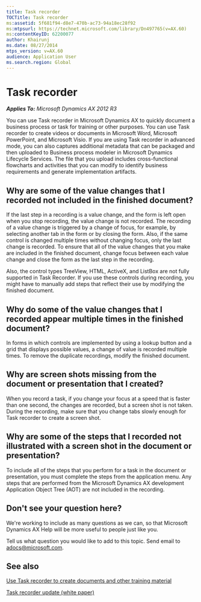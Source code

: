```yaml
---
title: Task recorder
TOCTitle: Task recorder
ms:assetid: 5f681f94-d8e7-470b-ac73-94a18ec28f92
ms:mtpsurl: https://technet.microsoft.com/library/Dn497765(v=AX.60)
ms:contentKeyID: 62200077
author: Khairunj
ms.date: 08/27/2014
mtps_version: v=AX.60
audience: Application User
ms.search.region: Global
---
```


# Task recorder 


_**Applies To:** Microsoft Dynamics AX 2012 R3_

You can use Task recorder in Microsoft Dynamics AX to quickly document a business process or task for training or other purposes. You can use Task recorder to create videos or documents in Microsoft Word, Microsoft PowerPoint, and Microsoft Visio. If you are using Task recorder in advanced mode, you can also captures additional metadata that can be packaged and then uploaded to Business process modeler in Microsoft Dynamics Lifecycle Services. The file that you upload includes cross-functional flowcharts and activities that you can modify to identify business requirements and generate implementation artifacts.

## Why are some of the value changes that I recorded not included in the finished document?

If the last step in a recording is a value change, and the form is left open when you stop recording, the value change is not recorded. The recording of a value change is triggered by a change of focus, for example, by selecting another tab in the form or by closing the form. Also, if the same control is changed multiple times without changing focus, only the last change is recorded. To ensure that all of the value changes that you make are included in the finished document, change focus between each value change and close the form as the last step in the recording.

Also, the control types TreeView, HTML, ActiveX, and ListBox are not fully supported in Task Recorder. If you use these controls during recording, you might have to manually add steps that reflect their use by modifying the finished document.

## Why do some of the value changes that I recorded appear multiple times in the finished document?

In forms in which controls are implemented by using a lookup button and a grid that displays possible values, a change of value is recorded multiple times. To remove the duplicate recordings, modify the finished document.

## Why are screen shots missing from the document or presentation that I created?

When you record a task, if you change your focus at a speed that is faster than one second, the changes are recorded, but a screen shot is not taken. During the recording, make sure that you change tabs slowly enough for Task recorder to create a screen shot.

## Why are some of the steps that I recorded not illustrated with a screen shot in the document or presentation?

To include all of the steps that you perform for a task in the document or presentation, you must complete the steps from the application menu. Any steps that are performed from the Microsoft Dynamics AX development Application Object Tree (AOT) are not included in the recording.

## Don't see your question here?

We're working to include as many questions as we can, so that Microsoft Dynamics AX Help will be more useful to people just like you.

Tell us what question you would like to add to this topic. Send email to <adocs@microsoft.com>.

## See also

[Use Task recorder to create documents and other training material](use-task-recorder-to-create-documents-and-other-training-material.md)

[Task recorder update (white paper)](https://www.microsoft.com/en-us/download/details.aspx?id=39353)

  



